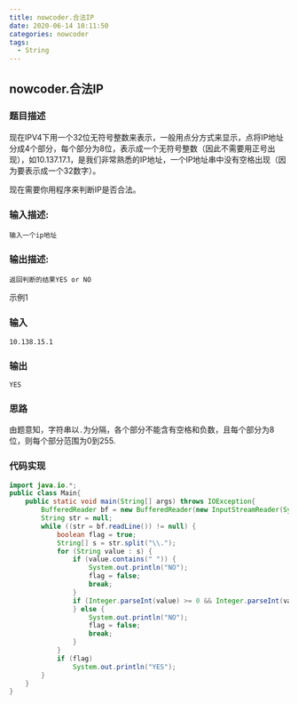 ```yaml
---
title: nowcoder.合法IP
date: 2020-06-14 10:11:50
categories: nowcoder
tags:
  - String
---
```


## nowcoder.合法IP

### 题目描述

现在IPV4下用一个32位无符号整数来表示，一般用点分方式来显示，点将IP地址分成4个部分，每个部分为8位，表示成一个无符号整数（因此不需要用正号出现），如10.137.17.1，是我们非常熟悉的IP地址，一个IP地址串中没有空格出现（因为要表示成一个32数字）。

现在需要你用程序来判断IP是否合法。



### 输入描述:

```
输入一个ip地址
```

### 输出描述:

```
返回判断的结果YES or NO
```

示例1

### 输入

```
10.138.15.1
```

### 输出

```
YES
```



### 思路

由题意知，字符串以`.`为分隔，各个部分不能含有空格和负数，且每个部分为8位，则每个部分范围为0到255.



### 代码实现

```java
import java.io.*;
public class Main{
    public static void main(String[] args) throws IOException{
        BufferedReader bf = new BufferedReader(new InputStreamReader(System.in));
        String str = null;
        while ((str = bf.readLine()) != null) {
            boolean flag = true;
            String[] s = str.split("\\.");
            for (String value : s) {
                if (value.contains(" ")) {
                    System.out.println("NO");
                    flag = false;
                    break;
                }
                if (Integer.parseInt(value) >= 0 && Integer.parseInt(value) <= 255) {
                } else {
                    System.out.println("NO");
                    flag = false;
                    break;
                }
            }
            if (flag)
                System.out.println("YES");
        }
    }
}
```

